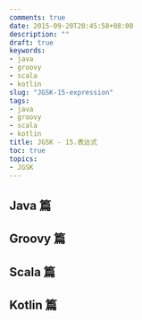 ```yaml
---
comments: true
date: 2015-09-20T20:45:58+08:00
description: ""
draft: true
keywords:
- java
- groovy
- scala
- kotlin
slug: "JGSK-15-expression"
tags:
- java
- groovy
- scala
- kotlin
title: JGSK - 15.表达式
toc: true
topics:
- JGSK
---
```



## Java 篇

## Groovy 篇

## Scala 篇

## Kotlin 篇
